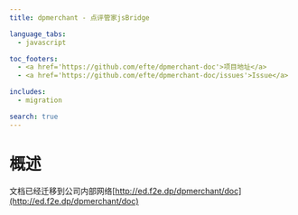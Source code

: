 ```yaml
---
title: dpmerchant - 点评管家jsBridge

language_tabs:
  - javascript

toc_footers:
  - <a href='https://github.com/efte/dpmerchant-doc'>项目地址</a>
  - <a href='https://github.com/efte/dpmerchant-doc/issues'>Issue</a>

includes:
  - migration

search: true
---
```


# 概述

文档已经迁移到公司内部网络[http://ed.f2e.dp/dpmerchant/doc](http://ed.f2e.dp/dpmerchant/doc)